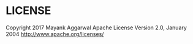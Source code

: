 # LICENSE

Copyright 2017 Mayank Aggarwal
	Apache License
	Version 2.0, January 2004
	http://www.apache.org/licenses/
